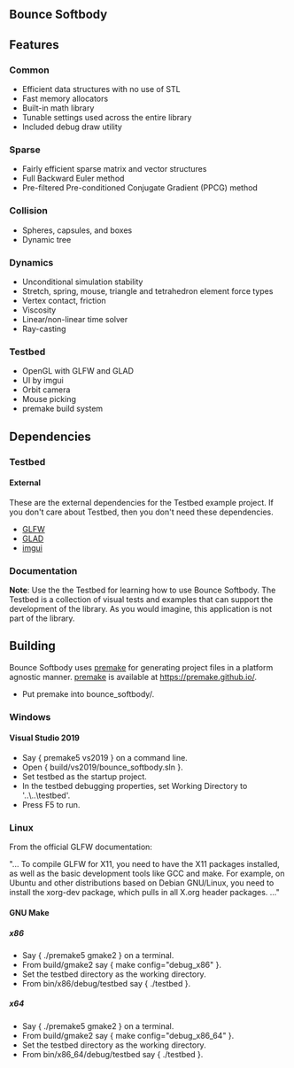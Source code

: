 ## Bounce Softbody

## Features

### Common

* Efficient data structures with no use of STL
* Fast memory allocators
* Built-in math library
* Tunable settings used across the entire library
* Included debug draw utility

### Sparse

* Fairly efficient sparse matrix and vector structures
* Full Backward Euler method
* Pre-filtered Pre-conditioned Conjugate Gradient (PPCG) method

### Collision

* Spheres, capsules, and boxes
* Dynamic tree

### Dynamics

* Unconditional simulation stability
* Stretch, spring, mouse, triangle and tetrahedron element force types
* Vertex contact, friction
* Viscosity
* Linear/non-linear time solver
* Ray-casting

### Testbed
	
* OpenGL with GLFW and GLAD
* UI by imgui
* Orbit camera
* Mouse picking
* premake build system

## Dependencies

### Testbed

#### External 

These are the external dependencies for the Testbed example project. If you don't care about Testbed, then you don't need these dependencies. 

* [GLFW](https://www.glfw.org/)
* [GLAD](https://glad.dav1d.de/)
* [imgui](https://github.com/ocornut/imgui)

### Documentation

**Note**: Use the the Testbed for learning how to use Bounce Softbody. The Testbed is a collection of visual tests and examples that can support the development of the library. As you would imagine, this application is not part of the library.

## Building

Bounce Softbody uses [premake](https://premake.github.io/) for generating project files in a platform agnostic manner. [premake](https://premake.github.io/) is available at https://premake.github.io/.

* Put premake into bounce_softbody/.

### Windows 

#### Visual Studio 2019

* Say { premake5 vs2019 } on a command line. 
* Open { build/vs2019/bounce_softbody.sln }.
* Set testbed as the startup project.
* In the testbed debugging properties, set Working Directory to '..\\..\testbed'.
* Press F5 to run.

### Linux

From the official GLFW documentation:

"... To compile GLFW for X11, you need to have the X11 packages installed, as well as the basic development tools like GCC and make. For example, on Ubuntu and other distributions based on Debian GNU/Linux, you need to install the xorg-dev package, which pulls in all X.org header packages. ..."

#### GNU Make

##### x86

* Say { ./premake5 gmake2 } on a terminal.
* From build/gmake2 say { make config="debug_x86" }.
* Set the testbed directory as the working directory.
* From bin/x86/debug/testbed say { ./testbed }.

##### x64

* Say { ./premake5 gmake2 } on a terminal.
* From build/gmake2 say { make config="debug_x86_64" }.
* Set the testbed directory as the working directory.
* From bin/x86_64/debug/testbed say { ./testbed }.
